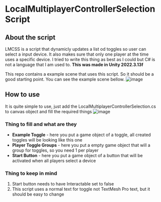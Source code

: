 # LocalMultiplayerControllerSelectionScript

## About the script
LMCSS is a script that dynamicly updates a list od toggles so user can select a input device. It also makes sure that only one player at the time uses a specific device.
I tried to write this thing as best as I could but C# is not a language that I am used to. **This was made in Unity 2022.3.13f**

This repo contains a example scene that uses this script. So it should be a good starting point.
You can see the example scene bellow.
![image](https://github.com/user-attachments/assets/bcc2cdb5-63b2-4a94-b0e6-6a5b0a0bd6cc)

## How to use
It is quite simple to use, just add the LocalMultiplayerControllerSelection.cs to canvas object and fill the required things
![image](https://github.com/user-attachments/assets/429d4d8d-f2bc-4afb-a7c8-da97d2d80df6)

### Thing to fill and what are they
- **Example Toggle** - here you put a game object of a toggle, all created toggles will be looking like this one
- **Player Toggle Groups** - here you put a empty game object that will a group for toggles, so you need 1 per player
- **Start Button** - here you put a game object of a button that will be activated when all players select a device

### Thing to keep in mind

1. Start button needs to have Interactable set to false
2. This script uses a normal text for toggle not TextMesh Pro text, but it should be easy to change
